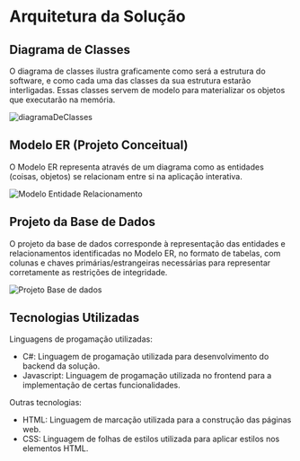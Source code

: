 # Arquitetura da Solução

## Diagrama de Classes

O diagrama de classes ilustra graficamente como será a estrutura do software, e como cada uma das classes da sua estrutura estarão interligadas. Essas classes servem de modelo para materializar os objetos que executarão na memória.

![diagramaDeClasses](https://user-images.githubusercontent.com/13721147/229556010-3a209f60-26d9-40a3-9c7f-6af158cebc4f.png)

## Modelo ER (Projeto Conceitual)

O Modelo ER representa através de um diagrama como as entidades (coisas, objetos) se relacionam entre si na aplicação interativa.

![Modelo Entidade Relacionamento](https://user-images.githubusercontent.com/13721147/229556279-96e658e8-d78e-46fb-9f6f-fe6a3c4dac5f.png)

## Projeto da Base de Dados

O projeto da base de dados corresponde à representação das entidades e relacionamentos identificadas no Modelo ER, no formato de tabelas, com colunas e chaves primárias/estrangeiras necessárias para representar corretamente as restrições de integridade.

![Projeto Base de dados](https://user-images.githubusercontent.com/13721147/229556391-ec60decc-5733-41c0-a5ae-aaead8a44e9e.png)


## Tecnologias Utilizadas

Linguagens de progamação utilizadas:

- C#: Linguagem de progamação utilizada para desenvolvimento do backend da solução.
- Javascript: Linguagem de progamação utilizada no frontend para a implementação de certas funcionalidades.

Outras tecnologias:

- HTML: Linguagem de marcação utilizada para a construção das páginas web.
- CSS: Linguagem de folhas de estilos utilizada para aplicar estilos nos elementos HTML.

